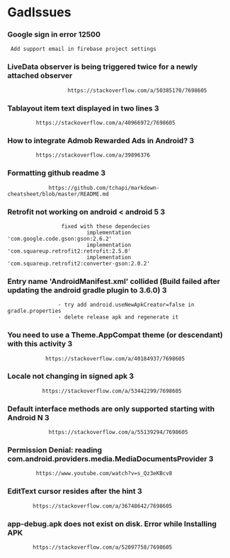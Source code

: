 # GadIssues

### Google sign in error 12500 ###

     Add support email in firebase project settings 
     
### LiveData observer is being triggered twice for a newly attached observer ###

                       https://stackoverflow.com/a/50385170/7698605

### Tablayout item text displayed in two lines 3 ###
             
             https://stackoverflow.com/a/40966972/7698605

### How to integrate Admob Rewarded Ads in Android? 3 ###
             
             https://stackoverflow.com/a/39896376

### Formatting github readme 3 ###
                 
                 https://github.com/tchapi/markdown-cheatsheet/blob/master/README.md
                 
### Retrofit not working on android < android 5 3 ###
 
                     fixed with these dependecies 
                             implementation 'com.google.code.gson:gson:2.6.2'
                             implementation 'com.squareup.retrofit2:retrofit:2.5.0'
                             implementation 'com.squareup.retrofit2:converter-gson:2.0.2'
  
### Entry name 'AndroidManifest.xml' collided (Build failed after updating the android gradle plugin to 3.6.0) 3 ###

                    - try add android.useNewApkCreator=false in gradle.properties
                    - delete release apk and regenerate it 
                    
### You need to use a Theme.AppCompat theme (or descendant) with this activity 3 ###
                
                https://stackoverflow.com/a/40184937/7698605
                
### Locale not changing in signed apk 3 ###
               
               https://stackoverflow.com/a/53442299/7698605
               
### Default interface methods are only supported starting with Android N 3 ###
                 
                 https://stackoverflow.com/a/55139294/7698605
                
### Permission Denial: reading com.android.providers.media.MediaDocumentsProvider 3 ###

             https://www.youtube.com/watch?v=s_Qz3eKBcv8
                    
 ### EditText cursor resides after the hint 3 ###
 
            https://stackoverflow.com/a/36748642/7698605
            
 ### app-debug.apk does not exist on disk. Error while Installing APK    ###
 
            https://stackoverflow.com/a/52097758/7698605 

